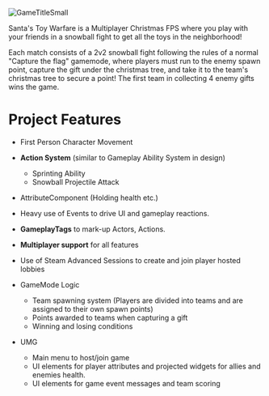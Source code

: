 ![GameTitleSmall](https://github.com/SSejuru/SantasToyWarfare/assets/97358860/c443ab9c-6273-491b-a495-8954e0aec13e)

Santa's Toy Warfare is a Multiplayer Christmas FPS where you play with your friends in a snowball fight to get all the toys in the neighborhood!

Each match consists of a 2v2 snowball fight following the rules of a normal "Capture the flag" gamemode, where players must run to the enemy spawn point, capture the gift under the christmas tree, and take it to the team's christmas tree to secure a point! The first team in collecting 4 enemy gifts wins the game.

# Project Features
- First Person Character Movement
- **Action System** (similar to Gameplay Ability System in design)
  - Sprinting Ability 
  - Snowball Projectile Attack
- AttributeComponent (Holding health etc.)
- Heavy use of Events to drive UI and gameplay reactions.
- **GameplayTags** to mark-up Actors, Actions.
- **Multiplayer support** for all features
- Use of Steam Advanced Sessions to create and join player hosted lobbies
- GameMode Logic
  - Team spawning system (Players are divided into teams and are assigned to their own spawn points)
  - Points awarded to teams when capturing a gift
  - Winning and losing conditions
    
- UMG
  - Main menu to host/join game
  - UI elements for player attributes and projected widgets for allies and enemies health.
  - UI elements for game event messages and team scoring

